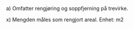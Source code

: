 a) Omfatter rengjøring og soppfjerning på trevirke.

x) Mengden måles som rengjort areal. Enhet: m2


